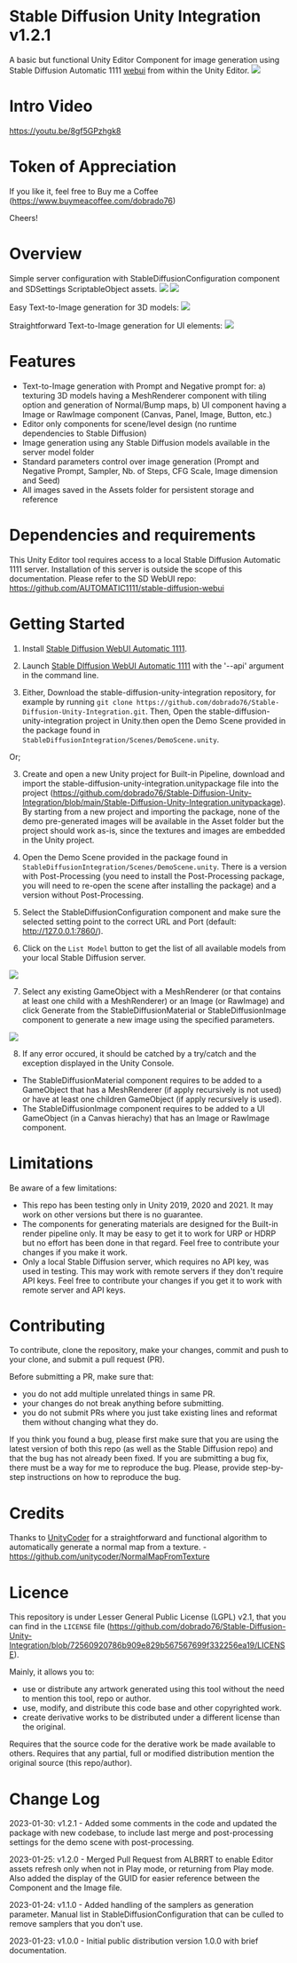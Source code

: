 # Stable Diffusion Unity Integration v1.2.1
A basic but functional Unity Editor Component for image generation using Stable Diffusion Automatic 1111 [webui](https://github.com/AUTOMATIC1111/stable-diffusion-webui) from within the Unity Editor.
![](screenshot.png)

# Intro Video
https://youtu.be/8gf5GPzhgk8

# Token of Appreciation
If you like it, feel free to Buy me a Coffee (https://www.buymeacoffee.com/dobrado76)

Cheers!

# Overview
Simple server configuration with StableDiffusionConfiguration component and SDSettings ScriptableObject assets.
![](SDSettings.png)
![](SDConfiguration.png)

Easy Text-to-Image generation for 3D models:
![](SDMaterial.png)

Straightforward Text-to-Image generation for UI elements:
![](SDImage.png)


# Features
- Text-to-Image generation with Prompt and Negative prompt for:
  a) texturing 3D models having a MeshRenderer component with tiling option and generation of Normal/Bump maps,
  b) UI component having a Image or RawImage component (Canvas, Panel, Image, Button, etc.)
- Editor only components for scene/level design (no runtime dependencies to Stable Diffusion)
- Image generation using any Stable Diffusion models available in the server model folder
- Standard parameters control over image generation (Prompt and Negative Prompt, Sampler, Nb. of Steps, CFG Scale, Image dimension and Seed)
- All images saved in the Assets folder for persistent storage and reference


# Dependencies and requirements
This Unity Editor tool requires access to a local Stable Diffusion Automatic 1111 server. Installation of this server is outside the scope of this documentation. 
Please refer to the SD WebUI repo: https://github.com/AUTOMATIC1111/stable-diffusion-webui


# Getting Started
1. Install [Stable Diffusion WebUI Automatic 1111](https://github.com/AUTOMATIC1111/stable-diffusion-webui).
2. Launch [Stable DIffusion WebUI Automatic 1111](https://github.com/AUTOMATIC1111/stable-diffusion-webui/wiki/API) with the '--api' argument in the command line.

3. Either, Download the stable-diffusion-unity-integration repository, for example by running `git clone https://github.com/dobrado76/Stable-Diffusion-Unity-Integration.git`. Then, Open the stable-diffusion-unity-integration project in Unity.then open the Demo Scene provided in the package found in `StableDiffusionIntegration/Scenes/DemoScene.unity`.

Or;

3. Create and open a new Unity project for Built-in Pipeline, download and import the stable-diffusion-unity-integration.unitypackage file into the project (https://github.com/dobrado76/Stable-Diffusion-Unity-Integration/blob/main/Stable-Diffusion-Unity-Integration.unitypackage). By starting from a new project and importing the package, none of the demo pre-generated images will be available in the Asset folder but the project should work as-is, since the textures and images are embedded in the Unity project.

4. Open the Demo Scene provided in the package found in `StableDiffusionIntegration/Scenes/DemoScene.unity`. There is a version with Post-Processing (you need to install the Post-Processing package, you will need to re-open the scene after installing the package) and a version without Post-Processing.

5. Select the StableDiffusionConfiguration component and make sure the selected setting point to the correct URL and Port (default: http://127.0.0.1:7860/).
6. Click on the `List Model` button to get the list of all available models from your local Stable Diffusion server.

![](SDListModels.png)

7. Select any existing GameObject with a MeshRenderer (or that contains at least one child with a MeshRenderer) or an Image (or RawImage) and click Generate from the StableDiffusionMaterial or StableDiffusionImage component to generate a new image using the specified parameters. 

![](SDMaterial.png)

8. If any error occured, it should be catched by a try/catch and the exception displayed in the Unity Console.

- The StableDiffusionMaterial component requires to be added to a GameObject that has a MeshRenderer (if apply recursively is not used) or have at least one children GameObject (if apply recursively is used). 
- The StableDiffusionImage component requires to be added to a UI GameObject (in a Canvas hierachy) that has an Image or RawImage component.


# Limitations
Be aware of a few limitations:
- This repo has been testing only in Unity 2019, 2020 and 2021. It may work on other versions but there is no guarantee. 
- The components for generating materials are designed for the Built-in render pipeline only. It may be easy to get it to work for URP or HDRP but no effort has been done in that regard. Feel free to contribute your changes if you make it work.
- Only a local Stable Diffusion server, which requires no API key, was used in testing. This may work with remote servers if they don't require API keys. Feel free to contribute your changes if you get it to work with remote server and API keys.


# Contributing
To contribute, clone the repository, make your changes, commit and push to your clone, and submit a pull request (PR).

Before submitting a PR, make sure that:
- you do not add multiple unrelated things in same PR.
- your changes do not break anything before submitting.
- you do not submit PRs where you just take existing lines and reformat them without changing what they do.

If you think you found a bug, please first make sure that you are using the latest version of both this repo (as well as the Stable Diffusion repo) and that the bug has not already been fixed.
If you are submitting a bug fix, there must be a way for me to reproduce the bug. Please, provide step-by-step instructions on how to reproduce the bug.


# Credits
Thanks to [UnityCoder](https://github.com/unitycoder/NormalMapFromTexture) for a straightforward and functional algorithm to automatically generate a normal map from a texture. - https://github.com/unitycoder/NormalMapFromTexture


# Licence
This repository is under Lesser General Public License (LGPL) v2.1, that you can find in the `LICENSE` file (https://github.com/dobrado76/Stable-Diffusion-Unity-Integration/blob/72560920786b909e829b567567699f332256ea19/LICENSE).

Mainly, it allows you to:
- use or distribute any artwork generated using this tool without the need to mention this tool, repo or author.
- use, modify, and distribute this code base and other copyrighted work.
- create derivative works to be distributed under a different license than the original.

Requires that the source code for the derative work be made available to others.
Requires that any partial, full or modified distribution mention the original source (this repo/author).


# Change Log
2023-01-30: v1.2.1 - Added some comments in the code and updated the package with new codebase, to include last merge and post-processing settings for the demo scene with post-processing.

2023-01-25: v1.2.0 - Merged Pull Request from ALBRRT to enable Editor assets refresh only when not in Play mode, or returning from Play mode. Also added the display of the GUID for easier reference between the Component and the Image file.

2023-01-24: v1.1.0 - Added handling of the samplers as generation parameter. Manual list in StableDiffusionConfiguration that can be culled to remove samplers that you don't use.

2023-01-23: v1.0.0 - Initial public distribution version 1.0.0 with brief documentation.
